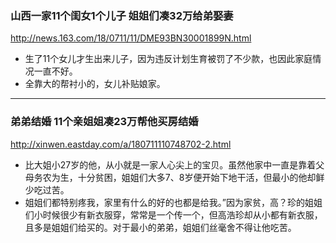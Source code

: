 ### 山西一家11个闺女1个儿子 姐姐们凑32万给弟娶妻
http://news.163.com/18/0711/11/DME93BN30001899N.html
- 生了11个女儿才生出来儿子，因为违反计划生育被罚了不少款，也因此家庭情况一直不好。
- 全靠大的帮衬小的，女儿补贴娘家。
---
### 弟弟结婚 11个亲姐姐凑23万帮他买房结婚
http://xinwen.eastday.com/a/180711110748702-2.html
- 比大姐小27岁的他，从小就是一家人心尖上的宝贝。虽然他家中一直是靠着父母务农为生，十分贫困，姐姐们大多7、8岁便开始下地干活，但最小的他却鲜少吃过苦。
- 姐姐们都特别疼我，家里有什么的好的也都是给我。”因为家贫，高？珍的姐姐们小时候很少有新衣服穿，常常是一个传一个，但高浩珍却从小都有新衣服，且多是姐姐们给买的。对于最小的弟弟，姐姐们丝毫舍不得让他吃苦。